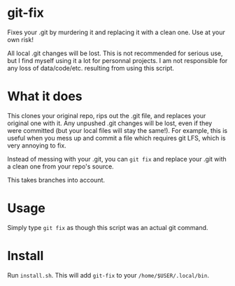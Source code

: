 # git-fix
Fixes your .git by murdering it and replacing it with a clean one. Use at your own risk!

All local .git changes will be lost. This is not recommended for serious use, but I find myself using it a lot for personnal projects. I am not responsible for any loss of data/code/etc. resulting from using this script.

# What it does

This clones your original repo, rips out the .git file, and replaces your original one with it. Any unpushed .git changes will be lost, even if they were committed (but your local files will stay the same!). For example, this is useful when you mess up and commit a file which requires git LFS, which is very annoying to fix.

Instead of messing with your .git, you can `git fix` and replace your .git with a clean one from your repo's source.

This takes branches into account.

# Usage

Simply type `git fix` as though this script was an actual git command. 

# Install

Run `install.sh`. This will add `git-fix` to your `/home/$USER/.local/bin`.
